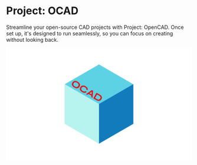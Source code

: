 # Project: OCAD
Streamline your open-source CAD projects with Project: OpenCAD. Once set up, it's designed to run seamlessly, so you can focus on creating without looking back.

![OCAD Logo](images/OCAD.svg)